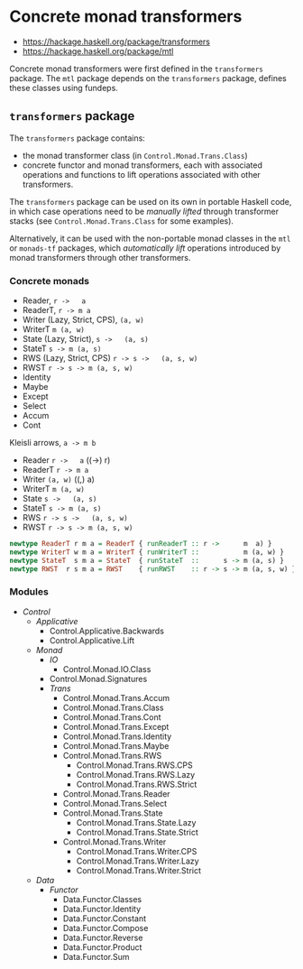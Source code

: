 # Concrete monad transformers

- https://hackage.haskell.org/package/transformers
- https://hackage.haskell.org/package/mtl

Concrete monad transformers were first defined in the `transformers` package. The `mtl` package depends on the `transformers` package, defines these classes using fundeps.

## `transformers` package

The `transformers` package contains:
- the monad transformer class (in `Control.Monad.Trans.Class`)
- concrete functor and monad transformers, each with associated operations and functions to lift operations associated with other transformers.

The `transformers` package can be used on its own in portable Haskell code, in which case operations need to be *manually lifted* through transformer stacks (see `Control.Monad.Trans.Class` for some examples).

Alternatively, it can be used with the non-portable monad classes in the `mtl` or `monads-tf` packages, which *automatically lift* operations introduced by monad transformers through other transformers.

### Concrete monads

- Reader,                     `r ->   a`
- ReaderT,                    `r -> m a`
- Writer (Lazy, Strict, CPS),   `(a, w)`
- WriterT                     `m (a, w)`
- State  (Lazy, Strict),      `s ->   (a, s)`
- StateT                      `s -> m (a, s)`
- RWS    (Lazy, Strict, CPS)  `r -> s ->   (a, s, w)`
- RWST                        `r -> s -> m (a, s, w)`
- Identity
- Maybe
- Except
- Select
- Accum
- Cont


Kleisli arrows, `a -> m b`
- Reader    `r ->   a`                   ((->) r)
- ReaderT   `r -> m a`
- Writer          `(a, w)`               ((,) a)
- WriterT         `m (a, w)`
- State     `s ->   (a, s)`
- StateT    `s -> m (a, s)`
- RWS       `r -> s ->   (a, s, w)`
- RWST      `r -> s -> m (a, s, w)`

```hs
newtype ReaderT r m a = ReaderT { runReaderT :: r ->      m  a) }
newtype WriterT w m a = WriterT { runWriterT ::           m (a, w) }
newtype StateT  s m a = StateT  { runStateT  ::      s -> m (a, s) }
newtype RWST  r s m a = RWST    { runRWST    :: r -> s -> m (a, s, w) }
```



### Modules

- *Control*
  - *Applicative*
    - Control.Applicative.Backwards
    - Control.Applicative.Lift
  - *Monad*
    - *IO*
      - Control.Monad.IO.Class
    - Control.Monad.Signatures
    - *Trans*
      - Control.Monad.Trans.Accum
      - Control.Monad.Trans.Class
      - Control.Monad.Trans.Cont
      - Control.Monad.Trans.Except
      - Control.Monad.Trans.Identity
      - Control.Monad.Trans.Maybe
      - Control.Monad.Trans.RWS
        - Control.Monad.Trans.RWS.CPS
        - Control.Monad.Trans.RWS.Lazy
        - Control.Monad.Trans.RWS.Strict
      - Control.Monad.Trans.Reader
      - Control.Monad.Trans.Select
      - Control.Monad.Trans.State
        - Control.Monad.Trans.State.Lazy
        - Control.Monad.Trans.State.Strict
      - Control.Monad.Trans.Writer
        - Control.Monad.Trans.Writer.CPS
        - Control.Monad.Trans.Writer.Lazy
        - Control.Monad.Trans.Writer.Strict
  - *Data*
    - *Functor*
      - Data.Functor.Classes
      - Data.Functor.Identity
      - Data.Functor.Constant
      - Data.Functor.Compose
      - Data.Functor.Reverse
      - Data.Functor.Product
      - Data.Functor.Sum
